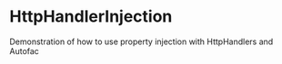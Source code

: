 HttpHandlerInjection
====================

Demonstration of how to use property injection with HttpHandlers and Autofac
